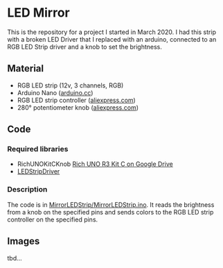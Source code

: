 # LED Mirror
This is the repository for a project I started in March 2020. I had this strip with a broken LED Driver that I replaced with an arduino, connected to an RGB LED Strip driver and a knob to set the brightness.

## Material
- RGB LED strip (12v, 3 channels, RGB)
- Arduino Nano ([arduino.cc](https://store.arduino.cc/arduino-nano))
- RGB LED strip controller ([aliexpress.com](https://www.aliexpress.com/item/32837018261.html))
- 280° potentiometer knob ([aliexpress.com](https://www.aliexpress.com/item/1831856039.html))

## Code
### Required libraries
- RichUNOKitCKnob [Rich UNO R3 Kit C on Google Drive](https://drive.google.com/drive/folders/0B6uNNXJ2z4CxbTduWWYzRU13a1U)
- [LEDStripDriver](https://github.com/letsgoING/Libraries/tree/master/LEDStripDriver)

### Description
The code is in [MirrorLEDStrip/MirrorLEDStrip.ino](MirrorLEDStrip/MirrorLEDStrip.ino). It reads the brightness from a knob on the specified pins and sends colors to the RGB LED strip controller on the specified pins.

## Images
tbd...
